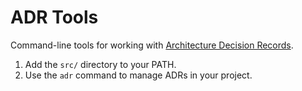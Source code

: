 ADR Tools
=========

Command-line tools for working with [Architecture Decision Records](http://thinkrelevance.com/blog/2011/11/15/documenting-architecture-decisions).


1. Add the `src/` directory to your PATH.
2. Use the `adr` command to manage ADRs in your project.
